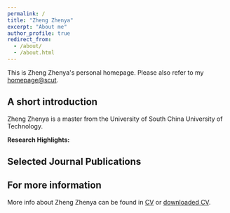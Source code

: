 ```yaml
---
permalink: /
title: "Zheng Zhenya"
excerpt: "About me"
author_profile: true
redirect_from: 
  - /about/
  - /about.html
---
```


This is Zheng Zhenya's personal homepage. Please also refer to my [homepage@scut](https://www.researchgate.net/profile/Zheng-Zhenya). 

## A short introduction
Zheng Zhenya is a master from the University of South China University of Technology.

<b>Research Highlights:</b>


## Selected Journal Publications


## For more information
More info about Zheng Zhenya can be found in [CV](https://zhenyazheng.github.io/cv/) or [downloaded CV](http://zhenyazheng.github.io/files/CV_ZhengZhenya.pdf).
